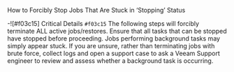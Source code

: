 How to Forcibly Stop Jobs That Are Stuck in ‘Stopping’ Status


-![#f03c15] Critical Details `#f03c15`
The following steps will forcibly terminate ALL active jobs/restores.
Ensure that all tasks that can be stopped have stopped before proceeding.
Jobs performing background tasks may simply appear stuck.
If you are unsure, rather than terminating jobs with brute force, collect logs and open a support case to ask a Veeam Support engineer to review and assess whether a background task is occurring.

```
```

```
```

```
```

